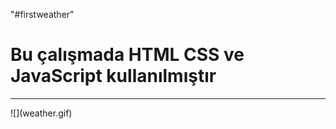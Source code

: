"#firstweather"  
<h1> Bu çalışmada HTML CSS ve JavaScript kullanılmıştır</h1>
<hr></hr>
![](weather.gif)